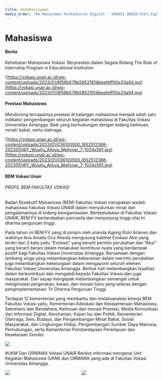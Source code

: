 ```yaml
---
title: Kemahasiswaan
media_order: 'D4 Manajemen Perkantoran Digital - VOKASI UNAIR.html,Cuplikan layar 2024-06-01 112440.jpg'
---
```


# Mahasiswa
#### Berita

Kehebatan Mahasiswa Vokasi: Berprestasi dalam Segala Bidang 
The Role of Internship Program in Educational Institution 

![https://vokasi.unair.ac.id/wp-content/uploads/2023/01/8f58b578b58521614beefeff00e33a94.jpg](https://vokasi.unair.ac.id/wp-content/uploads/2023/01/8f58b578b58521614beefeff00e33a94.jpg)

#### Prestasi Mahasiswa

Mendorong tercapainya prestasi di kalangan mahasiswa menjadi salah satu indikator pengembangan seluruh kegiatan mahasiswa di Fakultas Vokasi Universitas Airlangga. Baik yang berhubungan dengan bidang keilmuan, minat/ bakat, serta olahraga.


![https://vokasi.unair.ac.id/wp-content/uploads/2023/01/036100500_1652512388-20220514IY_Wushu_Alisya_Mellynar_7-1024x591.jpg](https://vokasi.unair.ac.id/wp-content/uploads/2023/01/036100500_1652512388-20220514IY_Wushu_Alisya_Mellynar_7-1024x591.jpg)

#### BEM Vokasi Unair

###### PROFIL BEM FAKULTAS VOKASI

 

Badan Eksekutif Mahasiswa (BEM) Fakultas Vokasi merupakan wadah mahasiswa Fakultas Vokasi UNAIR dalam menyalurkan minat dan pengalamannya di bidang keorganisasian. Berkedudukan di Fakultas Vokasi UNAIR, BEM FV berlandaskan pancasila dan menjunjung tinggi nilai tri dharma perguruan tinggi.  

Pada tahun ini BEM FV yang di pimpin oleh ananda Ageng Rizki Arianes dan wakilnya Ana Amalia Oca Ahaola mengusung kabinet Evokasi Aksi yang terdiri dari 2 kata yaitu “Evokasi” yang berarti perintis perubahan dan “Aksi” yang berarti berani dalam melakukan kontribusi nyata yang berdampak positif bagi Fakultas Vokasi Universitas Airlangga. Bersamaan dengan lambang singa yang melambangkan keberanian dalam merintis perubahan juga melambangkan kekelurgaan dalam mengayomi seluruh elemen Fakultas Vokasi Universitas Airlangga. Bentuk hati melambangkan loyalitas dalam berkontribusi dan mengabdi kepada Fakultas Vokasi dan juga masyarakat. Dan sayap mengepak melambangkan semangat untuk menginisiasi pergerakan, kreasi, dan inovasi baru yang selaras dengan pengimplementasian Tri Dharma Perguruan Tinggi. 

Terdapat 12 kementerian yang membantu dan melaksanakan kinerja BEM Fakultas Vokasi yaitu, Kementerian Advokasi dan Kesejahteraan Mahasiswa, Sekretaris dan Bendahara, Keilmuan dan Inovasi Prestasi, Media Komunikasi dan Informasi Digital, Kerohanian, Kajian Isu dan Politik, Kementerian Olahraga, Seni, Budaya, dan Pengembangan Minat Bakat, Sosial Masyarakat, dan Lingkungan Hidup, Pengembangan Sumber Daya Manusia, Perhubungan, serta Kementerian Pemberdayaan Perempuan dan Kesetaraan Gender.

![](https://vokasi.unair.ac.id/wp-content/uploads/2023/01/BEM-VOKASI.jpg)


#UKM Dan ORWAMA Vokasi UNAIR
Berikut informasi mengenai Unit Kegiatan Mahasiswa (UKM) dan ORMAWA yang ada di Fakultas Vokasi Universitas Airlangga.

<body>
    <div class="foto-bersampingan">
        <div class="foto">
            <img src="images/pc/p.jpg">
        </div>
        <div class="foto2">
            <img src="images/pc/p2.jpg">
        </div>
    </div>
    <div class="tk">
    <div class="pg">
        <a href="http://localhost/grav/program">program</a>
        <a href="http://localhost/grav/kalender%20akademik">kalender akademik</a>
    </div>
    </div>
    <style>
        .TK{
            display: flex;
            width: 500px;
            margin: 1000px;
        }
        .pg{
            text-align: center;
            font-size: 24px;
        }
        .foto-bersampingan{
            display: flex;
        }
        .foto{
            flex: 1;
            width: 200px;
        }
        .foto2{
            flex: 1;
            width: 200px;
        }
    </style>
</body>


